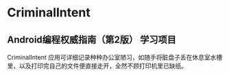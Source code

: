 # CriminalIntent
## Android编程权威指南（第2版） 学习项目


CriminalIntent 应用可详细记录种种办公室陋习，如随手将脏盘子丢在休息室水槽里，以及打印完自己的文件便直接走开，全然不顾打印机里已缺纸。
